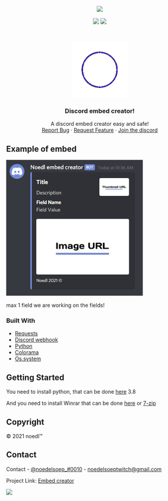 <p align="center">
<img src=https://img.shields.io/github/issues/Noedelss/embed-creator />
</p>
<p align="center">
<img src=https://img.shields.io/github/forks/Noedelss/embed-creator />
<img src=https://img.shields.io/github/stars/Noedelss/embed-creator />
</p>
<br />
<p align="center">
    <a href="https://github.com/Noedelss/python-1">
    <img src="assets/logo.png" alt="Logo" width="150" height="150">
  </a>
  
  <h3 align="center">Discord embed creator!</h3>

  <p align="center">
    A discord embed creator easy and safe!
    <br />
    <a href="https://github.com/Noedelss/python-1/issues">Report Bug</a>
    ·
    <a href="https://github.com/Noedelss/python-1/issues">Request Feature</a>
      ·
    <a href="https://discord.gg/FHNZxjz4Fj">Join the discord</a>
  </p>
</p>

## Example of embed

<img src="assets/voorbeeld2.png" alt="Image of product">

max 1 field we are working on the fields!
 
### Built With

* [Requests](https://github.com/psf/requests)
* [Discord webhook](https://github.com/lovvskillz/python-discord-webhook)
* [Python](https://github.com/python)
* [Colorama](https://pypi.org/project/colorama/)
* [Os.system](https://docs.python.org/3/library/os.html)

## Getting Started

You need to install python, that can be done [here](https://www.python.org) 3.8

And you need to install Winrar that can be done [here](https://www.win-rar.com/start.html?&L=16) or [7-zip](https://www.7-zip.org/)

## Copyright

© 2021 noedl™

## Contact

Contact - [@noedelsoep_#0010](https://www.discordapp.com) - noedelsoeptwitch@gmail.com

Project Link: [Embed creator](https://github.com/noedelsoep/embed-creator)

<!-- Statistics -->  

<p>
<img src=https://komarev.com/ghpvc/?username=Noedelss />
</p>
